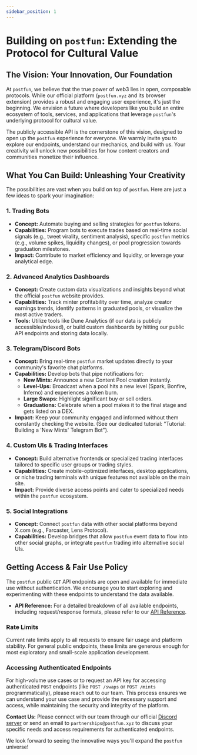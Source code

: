 ```yaml
---
sidebar_position: 1
---
```


# Building on `postfun`: Extending the Protocol for Cultural Value

## The Vision: Your Innovation, Our Foundation

At `postfun`, we believe that the true power of web3 lies in open, composable protocols. While our official platform (`postfun.xyz` and its browser extension) provides a robust and engaging user experience, it's just the beginning. We envision a future where developers like you build an entire ecosystem of tools, services, and applications that leverage `postfun`'s underlying protocol for cultural value.

The publicly accessible API is the cornerstone of this vision, designed to open up the `postfun` experience for everyone. We warmly invite you to explore our endpoints, understand our mechanics, and build with us. Your creativity will unlock new possibilities for how content creators and communities monetize their influence.

## What You Can Build: Unleashing Your Creativity

The possibilities are vast when you build on top of `postfun`. Here are just a few ideas to spark your imagination:

### 1. Trading Bots
*   **Concept:** Automate buying and selling strategies for `postfun` tokens.
*   **Capabilities:** Program bots to execute trades based on real-time social signals (e.g., tweet virality, sentiment analysis), specific `postfun` metrics (e.g., volume spikes, liquidity changes), or pool progression towards graduation milestones.
*   **Impact:** Contribute to market efficiency and liquidity, or leverage your analytical edge.

### 2. Advanced Analytics Dashboards
*   **Concept:** Create custom data visualizations and insights beyond what the official `postfun` website provides.
*   **Capabilities:** Track minter profitability over time, analyze creator earnings trends, identify patterns in graduated pools, or visualize the most active traders.
*   **Tools:** Utilize tools like Dune Analytics (if our data is publicly accessible/indexed), or build custom dashboards by hitting our public API endpoints and storing data locally.

### 3. Telegram/Discord Bots
*   **Concept:** Bring real-time `postfun` market updates directly to your community's favorite chat platforms.
*   **Capabilities:** Develop bots that pipe notifications for:
    *   **New Mints:** Announce a new Content Pool creation instantly.
    *   **Level-Ups:** Broadcast when a pool hits a new level (Spark, Bonfire, Inferno) and experiences a token burn.
    *   **Large Swaps:** Highlight significant buy or sell orders.
    *   **Graduations:** Celebrate when a pool makes it to the final stage and gets listed on a DEX.
*   **Impact:** Keep your community engaged and informed without them constantly checking the website. (See our dedicated tutorial: "Tutorial: Building a 'New Mints' Telegram Bot").

### 4. Custom UIs & Trading Interfaces
*   **Concept:** Build alternative frontends or specialized trading interfaces tailored to specific user groups or trading styles.
*   **Capabilities:** Create mobile-optimized interfaces, desktop applications, or niche trading terminals with unique features not available on the main site.
*   **Impact:** Provide diverse access points and cater to specialized needs within the `postfun` ecosystem.

### 5. Social Integrations
*   **Concept:** Connect `postfun` data with other social platforms beyond X.com (e.g., Farcaster, Lens Protocol).
*   **Capabilities:** Develop bridges that allow `postfun` event data to flow into other social graphs, or integrate `postfun` trading into alternative social UIs.

## Getting Access & Fair Use Policy

The `postfun` public `GET` API endpoints are open and available for immediate use without authentication. We encourage you to start exploring and experimenting with these endpoints to understand the data available.

*   **API Reference:** For a detailed breakdown of all available endpoints, including request/response formats, please refer to our [API Reference](/docs/mechanics/api-reference).

### Rate Limits
Current rate limits apply to all requests to ensure fair usage and platform stability. For general public endpoints, these limits are generous enough for most exploratory and small-scale application development.

### Accessing Authenticated Endpoints
For high-volume use cases or to request an API key for accessing authenticated `POST` endpoints (like `POST /swaps` or `POST /mints` programmatically), please reach out to our team. This process ensures we can understand your use case and provide the necessary support and access, while maintaining the security and integrity of the platform.

**Contact Us:** Please connect with our team through our official [Discord server](/docs/developer/community-support#join-our-discord) or send an email to `partnerships@postfun.xyz` to discuss your specific needs and access requirements for authenticated endpoints.

We look forward to seeing the innovative ways you'll expand the `postfun` universe!